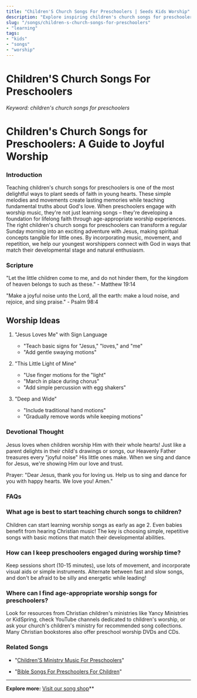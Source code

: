 ```yaml
---
title: "Children'S Church Songs For Preschoolers | Seeds Kids Worship"
description: "Explore inspiring children's church songs for preschoolers for children's worship and faith development. Biblical music resources for families and ministry."
slug: "/songs/children-s-church-songs-for-preschoolers"
- "learning"
tags:
- "kids"
- "songs"
- "worship"
---
```


# Children'S Church Songs For Preschoolers

_Keyword: children's church songs for preschoolers_

# Children's Church Songs for Preschoolers: A Guide to Joyful Worship

### Introduction
Teaching children's church songs for preschoolers is one of the most delightful ways to plant seeds of faith in young hearts. These simple melodies and movements create lasting memories while teaching fundamental truths about God's love. When preschoolers engage with worship music, they're not just learning songs – they're developing a foundation for lifelong faith through age-appropriate worship experiences. The right children's church songs for preschoolers can transform a regular Sunday morning into an exciting adventure with Jesus, making spiritual concepts tangible for little ones. By incorporating music, movement, and repetition, we help our youngest worshippers connect with God in ways that match their developmental stage and natural enthusiasm.

### Scripture
"Let the little children come to me, and do not hinder them, for the kingdom of heaven belongs to such as these." - Matthew 19:14

"Make a joyful noise unto the Lord, all the earth: make a loud noise, and rejoice, and sing praise." - Psalm 98:4

## Worship Ideas
1. "Jesus Loves Me" with Sign Language
   - "Teach basic signs for "Jesus," "loves," and "me"
   - "Add gentle swaying motions"

2. "This Little Light of Mine"
   - "Use finger motions for the "light"
   - "March in place during chorus"
   - "Add simple percussion with egg shakers"

3. "Deep and Wide"
   - "Include traditional hand motions"
   - "Gradually remove words while keeping motions"

### Devotional Thought
Jesus loves when children worship Him with their whole hearts! Just like a parent delights in their child's drawings or songs, our Heavenly Father treasures every "joyful noise" His little ones make. When we sing and dance for Jesus, we're showing Him our love and trust.

Prayer: "Dear Jesus, thank you for loving us. Help us to sing and dance for you with happy hearts. We love you! Amen."

### FAQs

### What age is best to start teaching church songs to children?
Children can start learning worship songs as early as age 2. Even babies benefit from hearing Christian music! The key is choosing simple, repetitive songs with basic motions that match their developmental abilities.

### How can I keep preschoolers engaged during worship time?
Keep sessions short (10-15 minutes), use lots of movement, and incorporate visual aids or simple instruments. Alternate between fast and slow songs, and don't be afraid to be silly and energetic while leading!

### Where can I find age-appropriate worship songs for preschoolers?
Look for resources from Christian children's ministries like Yancy Ministries or KidSpring, check YouTube channels dedicated to children's worship, or ask your church's children's ministry for recommended song collections. Many Christian bookstores also offer preschool worship DVDs and CDs.

### Related Songs

- "[Children'S Ministry Music For Preschoolers](/songs/children-s-ministry-music-for-preschoolers/)"

- "[Bible Songs For Preschoolers For Children](/songs/bible-songs-for-preschoolers-for-children/)"

---

**Explore more:** [Visit our song shop](https://seedskidsworship.com/shop)**

<!-- Schema Markup -->
<script type="application/ld+json">
{
  "@context": "https://schema.org",
  "@type": "MusicRecording",
  "name": "Children'S Church Songs For Preschoolers",
  "byArtist": {
    "@type": "MusicGroup",
    "name": "Seeds Kids Worship"
  },
  "isFamilyFriendly": true,
  "url": "https://seedskidsworship.com/songs/children-s-church-songs-for-preschoolers/"
}
</script>